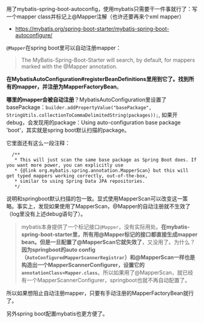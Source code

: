 
用了mybatis-spring-boot-autoconfig，使用mybatis只需要干一件事就行了：写一个mapper class并标记上@Mapper注解（也许还要再来个xml mapper）

- https://mybatis.org/spring-boot-starter/mybatis-spring-boot-autoconfigure/

`@Mapper`在spring boot里可以自动注册mapper：
> The MyBatis-Spring-Boot-Starter will search, by default, for mappers marked with the @Mapper annotation.

**在MybatisAutoConfiguration#registerBeanDefinitions里用到它了。找到所有的mapper，并注册为MapperFactoryBean**。

**哪里的mapper会被自动注册**？MybatisAutoConfiguration里设置了basePackage：`builder.addPropertyValue("basePackage", StringUtils.collectionToCommaDelimitedString(packages));`,
如果开debug，会发现用的package：Using auto-configuration base package 'boot'，其实就是spring boot默认扫描的package。

它里面还有这么一段注释：
```
  /**
   * This will just scan the same base package as Spring Boot does. If you want more power, you can explicitly use
   * {@link org.mybatis.spring.annotation.MapperScan} but this will get typed mappers working correctly, out-of-the-box,
   * similar to using Spring Data JPA repositories.
   */
```
说明和springboot默认扫描的包一致。显式使用MapperScan可以改变这一策略。事实上，发现如果使用了MapperScan，@Mapper的自动注册就不生效了（log里没有上述debug语句了）。

> mybatis本身提供了一个标记接口`@Mapper`，没有实际用处。**在mybatis-spring-boot-starter里，所有用@Mapper标记的接口都直接生成mapper bean。但是一旦配置了@MapperScan它就失效了**，又没用了。为什么？**因为springboot的auto config（`AutoConfiguredMapperScannerRegistrar`）和@MapperScan一样也是构造出一个MapperScannerConfigurer，设置它的`annotationClass=Mapper.class`**。所以如果用了@MapperScan，就已经有一个MapperScannerConfigurer，springboot也就不再自动配置了。

所以如果想阻止自动注册mapper，只要有手动注册的MapperFactoryBean就行了。

另外spring boot配置mybatis也更方便了。
